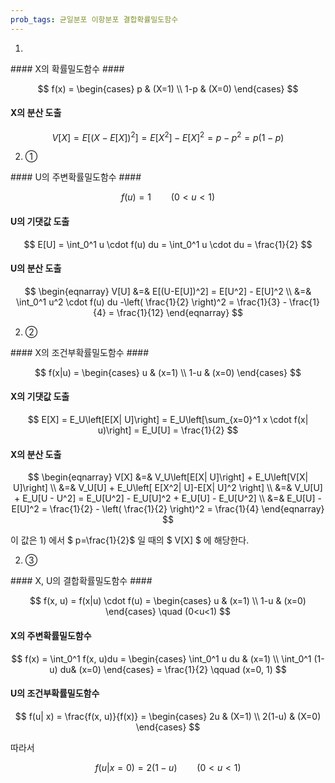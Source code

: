 ```yaml
---
prob_tags: 균일분포 이항분포 결합확률밀도함수
---
```

1)

<div>
#### X의 확률밀도함수 ####

$$ f(x) =
\begin{cases}
p  & (X=1) \\
1-p & (X=0)
\end{cases} $$

#### X의 분산 도출 ####

$$ V[X] = E[(X-E[X])^2] = E[X^2] - E[X]^2 = p - p^2 = p(1-p) $$

</div>

2) ①

<div>
#### U의 주변확률밀도함수 ####

$$ f(u) = 1 \qquad (0<u<1) $$

#### U의 기댓값 도출 ####

$$ E[U] = \int_0^1 u \cdot f(u) du = \int_0^1 u \cdot du =  \frac{1}{2} $$

#### U의 분산 도출 ####

$$ \begin{eqnarray}
V[U] &=& E[(U-E[U])^2] = E[U^2] - E[U]^2 \\
&=& \int_0^1 u^2 \cdot f(u) du -\left( \frac{1}{2} \right)^2 = \frac{1}{3} - \frac{1}{4} = \frac{1}{12}
\end{eqnarray} $$

</div>

2) ②

<div>
#### X의 조건부확률밀도함수  ####

$$ f(x|u) =
\begin{cases}
u  & (x=1) \\
1-u & (x=0)
\end{cases} $$

#### X의 기댓값 도출 ####

$$ E[X] = E_U\left[E[X|
U]\right] = E_U\left[\sum_{x=0}^1 x \cdot f(x|
u)\right] = E_U[U] = \frac{1}{2} $$

#### X의 분산 도출 ####

$$ \begin{eqnarray}
V[X] &=& V_U\left[E[X|
U]\right] + E_U\left[V[X|
U]\right] \\
&=& V_U[U] + E_U\left[ E[X^2|
U]-E[X|
U]^2 \right] \\
&=& V_U[U] + E_U[U - U^2] = E_U[U^2] - E_U[U]^2 + E_U[U] - E_U[U^2] \\
&=& E_U[U] - E[U]^2 = \frac{1}{2} - \left( \frac{1}{2} \right)^2 = \frac{1}{4}
\end{eqnarray} $$

이 값은 1) 에서 $ p=\frac{1}{2}$ 일 때의 $ V[X] $ 에 해당한다.

</div>

2) ③

<div>
#### X, U의 결합확률밀도함수 ####

$$ f(x, u) = f(x|u) \cdot f(u) =
\begin{cases}
u  & (x=1) \\
1-u & (x=0)
\end{cases} \quad (0<u<1) $$

#### X의 주변확률밀도함수 ####

$$ f(x) = \int_0^1 f(x, u)du =
\begin{cases}
\int_0^1 u du  & (x=1) \\
\int_0^1 (1-u) du& (x=0)
\end{cases}  =
\frac{1}{2} \qquad (x=0, 1) $$

#### U의 조건부확률밀도함수 ####

$$ f(u|
x) = \frac{f(x, u)}{f(x)} =
\begin{cases}
2u  & (X=1) \\
2(1-u) & (X=0)
\end{cases} $$

따라서

$$ f(u|
x=0) = 2(1-u) \qquad (0<u<1) $$

</div>
